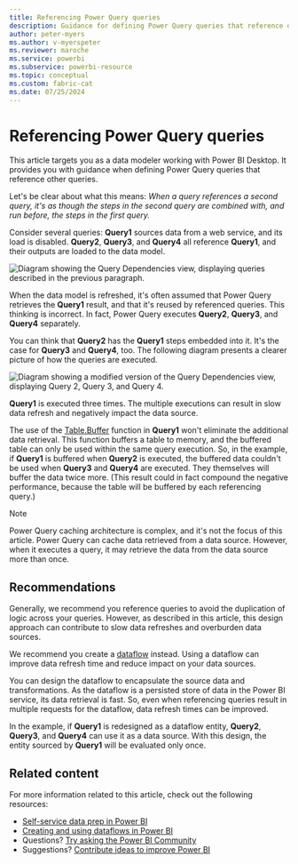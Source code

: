 ```yaml
---
title: Referencing Power Query queries
description: Guidance for defining Power Query queries that reference other queries.
author: peter-myers
ms.author: v-myerspeter
ms.reviewer: maroche
ms.service: powerbi
ms.subservice: powerbi-resource
ms.topic: conceptual
ms.custom: fabric-cat
ms.date: 07/25/2024
---
```


# Referencing Power Query queries

This article targets you as a data modeler working with Power BI Desktop. It provides you with guidance when defining Power Query queries that reference other queries.

Let's be clear about what this means: _When a query references a second query, it's as though the steps in the second query are combined with, and run before, the steps in the first query._

Consider several queries: **Query1** sources data from a web service, and its load is disabled. **Query2**, **Query3**, and **Query4** all reference **Query1**, and their outputs are loaded to the data model.

![Diagram showing the Query Dependencies view, displaying queries described in the previous paragraph.](media/power-query-referenced-queries/query-dependencies-web-service.png)

When the data model is refreshed, it's often assumed that Power Query retrieves the **Query1** result, and that it's reused by referenced queries. This thinking is incorrect. In fact, Power Query executes **Query2**, **Query3**, and **Query4** separately.

You can think that **Query2** has the **Query1** steps embedded into it. It's the case for **Query3** and **Query4**, too. The following diagram presents a clearer picture of how the queries are executed.

![Diagram showing a modified version of the Query Dependencies view, displaying Query 2, Query 3, and Query 4.](media/power-query-referenced-queries/query-dependencies-web-service-concept.png)

**Query1** is executed three times. The multiple executions can result in slow data refresh and negatively impact the data source.

The use of the [Table.Buffer](/powerquery-m/table-buffer) function in **Query1** won't eliminate the additional data retrieval. This function buffers a table to memory, and the buffered table can only be used within the same query execution. So, in the example, if **Query1** is buffered when **Query2** is executed, the buffered data couldn't be used when **Query3** and **Query4** are executed. They themselves will buffer the data twice more. (This result could in fact compound the negative performance, because the table will be buffered by each referencing query.)

> [!NOTE]
> Power Query caching architecture is complex, and it's not the focus of this article. Power Query can cache data retrieved from a data source. However, when it executes a query, it may retrieve the data from the data source more than once.

## Recommendations

Generally, we recommend you reference queries to avoid the duplication of logic across your queries. However, as described in this article, this design approach can contribute to slow data refreshes and overburden data sources.

We recommend you create a [dataflow](../transform-model/dataflows/dataflows-introduction-self-service.md) instead. Using a dataflow can improve data refresh time and reduce impact on your data sources.

You can design the dataflow to encapsulate the source data and transformations. As the dataflow is a persisted store of data in the Power BI service, its data retrieval is fast. So, even when referencing queries result in multiple requests for the dataflow, data refresh times can be improved.

In the example, if **Query1** is redesigned as a dataflow entity, **Query2**, **Query3**, and **Query4** can use it as a data source. With this design, the entity sourced by **Query1** will be evaluated only once.

## Related content

For more information related to this article, check out the following resources:

- [Self-service data prep in Power BI](../transform-model/dataflows/dataflows-introduction-self-service.md)
- [Creating and using dataflows in Power BI](../transform-model/dataflows/dataflows-create.md)
- Questions? [Try asking the Power BI Community](https://community.powerbi.com/)
- Suggestions? [Contribute ideas to improve Power BI](https://ideas.powerbi.com/)
